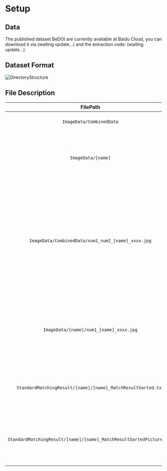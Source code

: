 # Setup
## Data
The published dataset BeDOI are currently available at Baidu Cloud, you can download it via (waiting update...) and the extraction code: (waiting update...).

## Dataset Format
![DirectoryStructure](https://github.com/WHUHaoZhan/BeDOI/blob/main/DirectoryStructure.png)
## File Description
  | FilePath | Description |
  |    :----:   | --- |
  | `ImageData/CombinedData` | -Images from all datasets combined. |
  | `ImageData/[name]` | -Images from separated dataset, <br>-[name] represents the name of the separated dataset. |
  |`ImageData/CombinedData/num1_num2_[name]_xxxx.jpg` | -'num1' represents the index of the image in the CombinedData, <br>-[name] represents the name of the separated dataset where the image is located, <br>-'num2' represents the index of the image in the separated dataset. |
  | `ImageData/[name]/num1_[name]_xxxx.jpg` | -'num1' represents the index of the image in the separated dataset, <br>-[name] represents the name of this dataset. |
  | `StandardMatchingResult/[name]/[name]_MatchResultSorted.txt` | -Standard matching result of the separated dataset, <br>-[name] is the name of this dataset. |
  | `StandardMatchingResult/[name]/[name]_MatchResultSortedPicture.png` | -Image overlap diagram of the separated dataset, <br>-[name] is the name of this dataset. |
